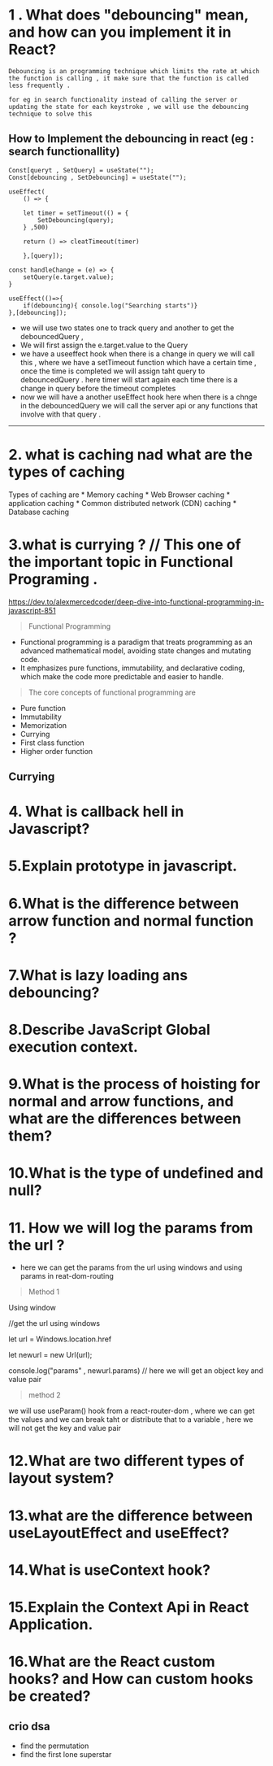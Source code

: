 # 1 . What does "debouncing" mean, and how can you implement it in React?
    Debouncing is an programming technique which limits the rate at which the function is calling , it make sure that the function is called less frequently .

    for eg in search functionality instead of calling the server or updating the state for each keystroke , we will use the debouncing technique to solve this 


How to Implement the debouncing in react (eg : search functionallity)
-----------------------------------------
```
Const[queryt , SetQuery] = useState("");
Const[debouncing , SetDebouncing] = useState("");

useEffect(
    () => {

    let timer = setTimeout(() = {
        SetDebouncing(query);
    } ,500)

    return () => cleatTimeout(timer)

    },[query]);

const handleChange = (e) => {
    setQuery(e.target.value);
}

useEffect(()=>{
    if(debouncing){ console.log("Searching starts")}
},[debouncing]);

```

* we will use two states one to track query and another to get the debouncedQuery ,
* We will first assign the e.target.value to the Query 
* we have a useeffect hook when there is a change in query we will call this , where we have a setTimeout function which have a certain time , once the time is completed we will assign taht query to debouncedQuery . here timer will start again each time there is a change in query before the timeout completes
* now we will have a another useEffect hook here when there is a chnge in the debouncedQuery we will call the server api or any functions that involve with that query .

---

# 2. what is caching nad what are the types of caching

  Types of caching are
    * Memory caching 
    * Web Browser caching
    * application caching 
    * Common distributed network (CDN) caching 
    * Database caching

# 3.what is currying ? // This one of the important topic in Functional Programing .
https://dev.to/alexmercedcoder/deep-dive-into-functional-programming-in-javascript-851


> Functional Programming

* Functional programming is a paradigm that treats programming as an advanced mathematical model, avoiding state changes and mutating code.
* It emphasizes pure functions, immutability, and declarative coding, which make the code more predictable and easier to handle.

 > The core concepts of functional programming are

* Pure function 
* Immutability 
* Memorization 
* Currying 
* First class function 
* Higher order function 


## Currying 

# 4. What is callback hell in Javascript?
# 5.Explain prototype in javascript.
# 6.What is the difference between arrow function and normal function ?
# 7.What is lazy loading ans debouncing?
# 8.Describe JavaScript Global execution context.
# 9.What is the process of hoisting for normal and arrow functions, and what are the differences between them?
# 10.What is the type of undefined and null?

# 11. How we will log the params from the url ?
* here we can get the params from the url using windows and using params in reat-dom-routing

> Method 1 

Using window

//get the url using windows 

let url = Windows.location.href

let newurl = new Url(url);

console.log("params" , newurl.params)  // here we will get an object key and value pair 

> method 2 

we will use useParam() hook from a react-router-dom , where we can get the values and we can break taht or distribute that to a variable , here we will not get the key and value pair

# 12.What are two different types of layout system?
# 13.what are the difference between useLayoutEffect and useEffect?
# 14.What is useContext hook?
# 15.Explain the Context Api in React Application.
# 16.What are the React custom hooks? and How can custom hooks be created?


## crio dsa 
* find the permutation 
* find the first lone superstar